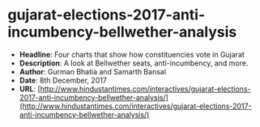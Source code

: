 # gujarat-elections-2017-anti-incumbency-bellwether-analysis
- **Headline**: Four charts that show how constituencies vote in Gujarat
- **Description**: A look at Bellwether seats, anti-incumbency, and more.
- **Author**: Gurman Bhatia and Samarth Bansal
- **Date**: 8th December, 2017
- **URL**: [http://www.hindustantimes.com/interactives/gujarat-elections-2017-anti-incumbency-bellwether-analysis/](http://www.hindustantimes.com/interactives/gujarat-elections-2017-anti-incumbency-bellwether-analysis/)
